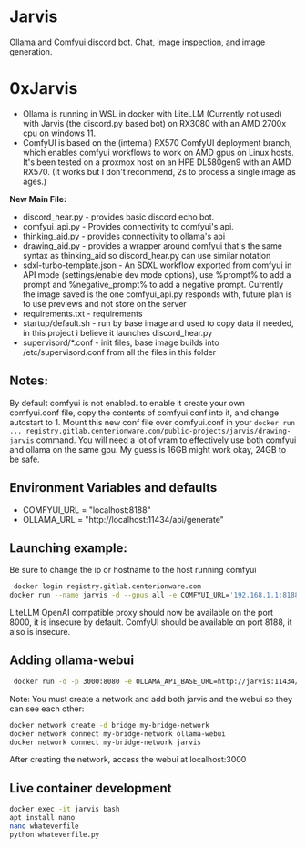 # Jarvis
Ollama and Comfyui discord bot. Chat, image inspection, and image generation.

# 0xJarvis
* Ollama is running in WSL in docker with LiteLLM (Currently not used) with Jarvis (the discord.py based bot) on RX3080 with an AMD 2700x cpu on windows 11.
* ComfyUI is based on the (internal) RX570 ComfyUI deployment branch, which enables comfyui workflows to work on AMD gpus on Linux hosts. It's been tested on a proxmox host on an HPE DL580gen9 with an AMD RX570. (It works but I don't recommend, 2s to process a single image as ages.)

**New Main File:**

* discord_hear.py - provides basic discord echo bot.
* comfyui_api.py - Provides connectivity to comfyui's api. 
* thinking_aid.py - provides connectivity to ollama's api
* drawing_aid.py - provides a wrapper around comfyui that's the same syntax as thinking_aid so discord_hear.py can use similar notation
* sdxl-turbo-template.json - An SDXL workflow exported from comfyui in API mode (settings/enable dev mode options), use %prompt% to add a prompt and %negative_prompt% to add a negative prompt. Currently the image saved is the one comfyui_api.py responds with, future plan is to use previews and not store on the server
* requirements.txt - requirements
* startup/default.sh - run by base image and used to copy data if needed, in this project i believe it launches discord_hear.py
* supervisord/*.conf - init files, base image builds into /etc/supervisord.conf from all the files in this folder

## Notes:
 By default comfyui is not enabled. to enable it create your own comfyui.conf file, copy the contents of comfyui.conf into it, and change autostart to 1. Mount this new conf file over comfyui.conf in your `docker run ... registry.gitlab.centerionware.com/public-projects/jarvis/drawing-jarvis` command.
 You will need a lot of vram to effectively use both comfyui and ollama on the same gpu. My guess is 16GB might work okay, 24GB to be safe.

## Environment Variables and defaults

* COMFYUI_URL = "localhost:8188"
* OLLAMA_URL = "http://localhost:11434/api/generate"

## Launching example:
Be sure to change the ip or hostname to the host running comfyui
```sh
 docker login registry.gitlab.centerionware.com
docker run --name jarvis -d --gpus all -e COMFYUI_URL='192.168.1.1:8188' -e DISCORD_TOKEN=... -v 'c:\jarvis:/root/.ollama/models' -p 8188:8188 -p 8000:8000 registry.gitlab.centerionware.com/public-projects/jarvis:drawing-jarvis
```
LiteLLM OpenAI compatible proxy should now be available on the port 8000, it is insecure by default.
ComfyUI should be available on port 8188, it also is insecure. 

## Adding ollama-webui
```sh
 docker run -d -p 3000:8080 -e OLLAMA_API_BASE_URL=http://jarvis:11434/api --name ollama-webui --restart always ghcr.io/ollama-webui/ollama-webui:main
```
Note: You must create a network and add both jarvis and the webui so they can see each other:
```sh
docker network create -d bridge my-bridge-network
docker network connect my-bridge-network ollama-webui
docker network connect my-bridge-network jarvis
```
After creating the network, access the webui at localhost:3000

## Live container development
```sh
docker exec -it jarvis bash
apt install nano
nano whateverfile
python whateverfile.py
```
